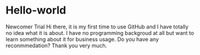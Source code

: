 # Hello-world
Newcomer Trial
Hi there, it is my first time to use GitHub and I have totally no idea what it is about.
I have no programming backgroud at all but want to learn something about it for business usage.
Do you have any reconmmedation? Thank you very much.
